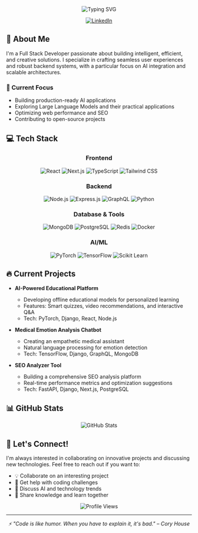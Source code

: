 <div align="center">
  <img src="https://readme-typing-svg.demolab.com?font=Fira+Code&weight=600&size=28&duration=4000&pause=1000&color=3584E3&center=true&vCenter=true&random=false&width=435&lines=Hi+there!+I'm+Umar+%F0%9F%91%8B;Full+Stack+Developer;AI+Enthusiast;Problem+Solver" alt="Typing SVG" />
</div>

<p align="center">
  <a href="https://www.linkedin.com/in/muhammad-umar-2bb34028b/"><img src="https://img.shields.io/badge/LinkedIn-0077B5?style=for-the-badge&logo=linkedin&logoColor=white" alt="LinkedIn"/></a>
</p>

## 🚀 About Me

I'm a Full Stack Developer passionate about building intelligent, efficient, and creative solutions. I specialize in crafting seamless user experiences and robust backend systems, with a particular focus on AI integration and scalable architectures.

### 🎯 Current Focus
- Building production-ready AI applications
- Exploring Large Language Models and their practical applications
- Optimizing web performance and SEO
- Contributing to open-source projects

## 💻 Tech Stack

<div align="center">

### Frontend
![React](https://img.shields.io/badge/React-20232A?style=for-the-badge&logo=react&logoColor=61DAFB)
![Next.js](https://img.shields.io/badge/Next.js-000000?style=for-the-badge&logo=next.js&logoColor=white)
![TypeScript](https://img.shields.io/badge/TypeScript-007ACC?style=for-the-badge&logo=typescript&logoColor=white)
![Tailwind CSS](https://img.shields.io/badge/Tailwind_CSS-38B2AC?style=for-the-badge&logo=tailwind-css&logoColor=white)

### Backend
![Node.js](https://img.shields.io/badge/Node.js-339933?style=for-the-badge&logo=node.js&logoColor=white)
![Express.js](https://img.shields.io/badge/Express.js-000000?style=for-the-badge&logo=express&logoColor=white)
![GraphQL](https://img.shields.io/badge/GraphQL-E10098?style=for-the-badge&logo=graphql&logoColor=white)
![Python](https://img.shields.io/badge/Python-3776AB?style=for-the-badge&logo=python&logoColor=white)

### Database & Tools
![MongoDB](https://img.shields.io/badge/MongoDB-47A248?style=for-the-badge&logo=mongodb&logoColor=white)
![PostgreSQL](https://img.shields.io/badge/PostgreSQL-316192?style=for-the-badge&logo=postgresql&logoColor=white)
![Redis](https://img.shields.io/badge/Redis-DC382D?style=for-the-badge&logo=redis&logoColor=white)
![Docker](https://img.shields.io/badge/Docker-2496ED?style=for-the-badge&logo=docker&logoColor=white)

### AI/ML
![PyTorch](https://img.shields.io/badge/PyTorch-EE4C2C?style=for-the-badge&logo=pytorch&logoColor=white)
![TensorFlow](https://img.shields.io/badge/TensorFlow-FF6F00?style=for-the-badge&logo=tensorflow&logoColor=white)
![Scikit Learn](https://img.shields.io/badge/Scikit_Learn-F7931E?style=for-the-badge&logo=scikit-learn&logoColor=white)

</div>

## 🔥 Current Projects

- **AI-Powered Educational Platform**
  - Developing offline educational models for personalized learning
  - Features: Smart quizzes, video recommendations, and interactive Q&A
  - Tech: PyTorch, Django, React, Node.js

- **Medical Emotion Analysis Chatbot**
  - Creating an empathetic medical assistant
  - Natural language processing for emotion detection
  - Tech: TensorFlow, Django, GraphQL, MongoDB

- **SEO Analyzer Tool**
  - Building a comprehensive SEO analysis platform
  - Real-time performance metrics and optimization suggestions
  - Tech: FastAPI, Django, Next.js, PostgreSQL

## 📊 GitHub Stats

<div align="center">
<img src="https://github-readme-stats.vercel.app/api?username=muhammadumar1671&show_icons=true&theme=tokyonight&cache_seconds=1800&token=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" alt="GitHub Stats" />
</div>

## 🤝 Let's Connect!

I'm always interested in collaborating on innovative projects and discussing new technologies. Feel free to reach out if you want to:

- 💡 Collaborate on an interesting project
- 🤔 Get help with coding challenges
- 💬 Discuss AI and technology trends
- 🌱 Share knowledge and learn together

<div align="center">
  <img src="https://komarev.com/ghpvc/?username=muhammadumar1671&color=blue" alt="Profile Views" />
</div>

---
<div align="center">
  <i>⚡ "Code is like humor. When you have to explain it, it's bad." – Cory House</i>
</div>

